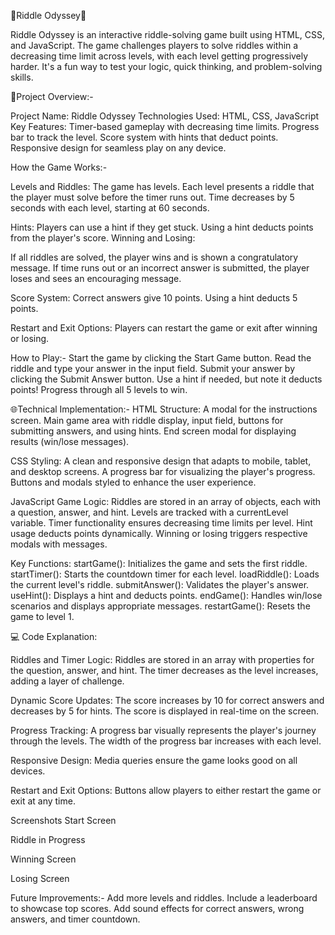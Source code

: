 🔗Riddle Odyssey🧩

Riddle Odyssey is an interactive riddle-solving game built using HTML, CSS, and JavaScript. 
The game challenges players to solve riddles within a decreasing time limit across levels, with each level getting progressively harder.
It's a fun way to test your logic, quick thinking, and problem-solving skills.

📌Project Overview:-

Project Name: Riddle Odyssey
Technologies Used: HTML, CSS, JavaScript
Key Features:
Timer-based gameplay with decreasing time limits.
Progress bar to track the level.
Score system with hints that deduct points.
Responsive design for seamless play on any device.

How the Game Works:-

Levels and Riddles:
The game has levels.
Each level presents a riddle that the player must solve before the timer runs out.
Time decreases by 5 seconds with each level, starting at 60 seconds.

Hints:
Players can use a hint if they get stuck.
Using a hint deducts points from the player's score.
Winning and Losing:

If all riddles are solved, the player wins and is shown a congratulatory message.
If time runs out or an incorrect answer is submitted, the player loses and sees an encouraging message.

Score System:
Correct answers give 10 points.
Using a hint deducts 5 points.

Restart and Exit Options:
Players can restart the game or exit after winning or losing.

How to Play:-
Start the game by clicking the Start Game button.
Read the riddle and type your answer in the input field.
Submit your answer by clicking the Submit Answer button.
Use a hint if needed, but note it deducts points!
Progress through all 5 levels to win.

🌐Technical Implementation:-
HTML
Structure:
A modal for the instructions screen.
Main game area with riddle display, input field, buttons for submitting answers, and using hints.
End screen modal for displaying results (win/lose messages).

CSS
Styling:
A clean and responsive design that adapts to mobile, tablet, and desktop screens.
A progress bar for visualizing the player's progress.
Buttons and modals styled to enhance the user experience.

JavaScript
Game Logic:
Riddles are stored in an array of objects, each with a question, answer, and hint.
Levels are tracked with a currentLevel variable.
Timer functionality ensures decreasing time limits per level.
Hint usage deducts points dynamically.
Winning or losing triggers respective modals with messages.

Key Functions:
startGame(): Initializes the game and sets the first riddle.
startTimer(): Starts the countdown timer for each level.
loadRiddle(): Loads the current level's riddle.
submitAnswer(): Validates the player's answer.
useHint(): Displays a hint and deducts points.
endGame(): Handles win/lose scenarios and displays appropriate messages.
restartGame(): Resets the game to level 1.

💻 Code Explanation:

Riddles and Timer Logic:
Riddles are stored in an array with properties for the question, answer, and hint.
The timer decreases as the level increases, adding a layer of challenge.

Dynamic Score Updates:
The score increases by 10 for correct answers and decreases by 5 for hints.
The score is displayed in real-time on the screen.

Progress Tracking:
A progress bar visually represents the player's journey through the levels.
The width of the progress bar increases with each level.

Responsive Design:
Media queries ensure the game looks good on all devices.

Restart and Exit Options:
Buttons allow players to either restart the game or exit at any time.

Screenshots
Start Screen

Riddle in Progress

Winning Screen

Losing Screen

Future Improvements:-
Add more levels and riddles.
Include a leaderboard to showcase top scores.
Add sound effects for correct answers, wrong answers, and timer countdown.
